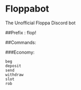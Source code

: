 # Floppabot
The Unofficial Floppa Discord bot

##Prefix : flop!

##Commands:

###Economy:
```
beg
deposit
send
withdraw
slot
rob
```
